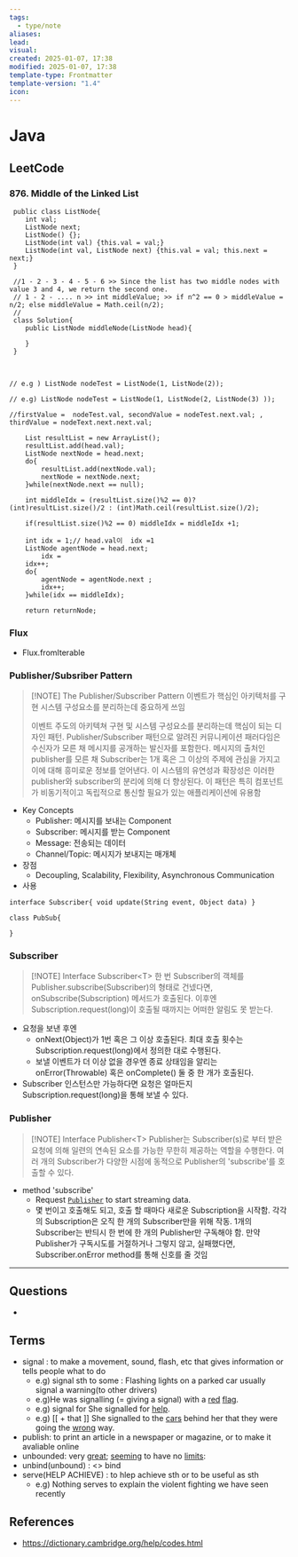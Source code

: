 ```yaml
---
tags:
  - type/note
aliases: 
lead: 
visual: 
created: 2025-01-07, 17:38
modified: 2025-01-07, 17:38
template-type: Frontmatter
template-version: "1.4"
icon:
---
```



# Java

<!-- Main STRUCTURE of my content -->


## LeetCode
### 876. Middle of the Linked List

```
 public class ListNode{
	int val;
	ListNode next;
	ListNode() {};
	ListNode(int val) {this.val = val;}
	ListNode(int val, ListNode next) {this.val = val; this.next = next;}
 }
 
 //1 - 2 - 3 - 4 - 5 - 6 >> Since the list has two middle nodes with value 3 and 4, we return the second one.
 // 1 - 2 - .... n >> int middleValue; >> if n^2 == 0 > middleValue = n/2; else middleValue = Math.ceil(n/2);
 // 
 class Solution{
	public ListNode middleNode(ListNode head){
		
	}
 }
```

<pre>

</pre>
```
// e.g ) ListNode nodeTest = ListNode(1, ListNode(2));

// e.g) ListNode nodeTest = ListNode(1, ListNode(2, ListNode(3) ));

//firstValue =  nodeTest.val, secondValue = nodeTest.next.val; , thirdValue = nodeText.next.next.val;

	List resultList = new ArrayList();
	resultList.add(head.val);
	ListNode nextNode = head.next;
	do{
		resultList.add(nextNode.val);
		nextNode = nextNode.next;
	}while(nextNode.next == null);
	
	int middleIdx = (resultList.size()%2 == 0)? (int)resultList.size()/2 : (int)Math.ceil(resultList.size()/2);
		
	if(resultList.size()%2 == 0) middleIdx = middleIdx +1;

	int idx = 1;// head.val이  idx =1
	ListNode agentNode = head.next;
		idx = 
	idx++;
	do{
		agentNode = agentNode.next ;
		idx++;
	}while(idx == middleIdx);
	
	return returnNode;
```

### Flux
	
- Flux.fromIterable

### Publisher/Subsriber Pattern

> [!NOTE]  The Publisher/Subscriber Pattern
>   이벤트가 핵심인 아키텍처를 구현
>   시스템 구성요소를 분리하는데 중요하게 쓰임
>   
>   이벤트 주도의 아키텍쳐 구현 및  시스템 구성요소를 분리하는데 핵심이 되는 디자인 패턴. 
> Publisher/Subscriber 패턴으로 알려진 커뮤니케이션 패러다임은 수신자가 모른 채 메시지를 공개하는 발신자를 포함한다. 메시지의 출처인 publisher를 모른 채 Subscriber는 1개 혹은 그 이상의 주제에 관심을 가지고 이에 대해 흥미로운 정보를 얻어낸다. 이 시스템의 유연성과 확장성은 이러한 publisher와 subscriber의 분리에 의해 더 향상된다. 
>   이 패턴은 특히 컴포넌트가 비동기적이고 독립적으로 통신할 필요가 있는 애플리케이션에 유용함

-  Key Concepts 
	- Publisher: 메시지를 보내는 Component
	- Subscriber: 메시지를 받는 Component
	- Message: 전송되는 데이터
	- Channel/Topic: 메시지가 보내지는 매개체
- 장점
	- Decoupling, Scalability, Flexibility, Asynchronous Communication
- 사용
```
interface Subscriber{ void update(String event, Object data) }

class PubSub{
    
}
```
 

### Subscriber

> [!NOTE] Interface Subscriber\<T\>
> 한 번 Subscriber의 객체를 Publisher.subscribe(Subscriber)의 형태로 건넸다면, onSubscribe(Subscription) 메서드가 호출된다. 이후엔 Subscription.request(long)이 호출될 때까지는 어떠한 알림도 못 받는다. 
- 요청을 보낸 후엔 
	- onNext(Object)가 1번 혹은 그 이상 호출된다. 최대 호출 횟수는 Subscription.request(long)에서 정의한 대로 수행된다. 
	- 보낼 이벤트가 더 이상 없을 경우엔 종료 상태임을 알리는 onError(Throwable) 혹은 onComplete() 둘 중 한 개가 호출된다. 
- Subscriber 인스턴스만 가능하다면 요청은 얼마든지 Subscription.request(long)을 통해 보낼 수 있다.


### Publisher

> [!NOTE] Interface Publisher\<T\>
> Publisher는 Subscriber(s)로 부터 받은 요청에 의해 일련의 연속된 요소를 가능한 무한히 제공하는 역할을 수행한다. 여러 개의 Subscriber가 다양한 시점에 동적으로 Publisher의 'subscribe'를 호출할 수 있다. 
- method 'subscribe'
	- Request [`Publisher`](https://www.reactive-streams.org/reactive-streams-1.0.3-javadoc/org/reactivestreams/Publisher.html "interface in org.reactivestreams") to start streaming data.
	- 몇 번이고 호출해도 되고, 호출 할 때마다 새로운 Subscription을 시작함. 각각의 Subscription은 오직 한 개의 Subscriber만을 위해 작동. 1개의 Subscriber는 반듸시 한 번에 한 개의 Publisher만 구독해야 함. 만약 Publisher가 구독시도를 거절하거나 그렇지 않고, 실패했다면, Subscriber.onError method를 통해 신호를 줄 것임


---
## Questions

<!-- What remains for you to consider? --> 
- 


## Terms
<!-- Links to definition pages -->
-  signal : to make a movement, sound, flash, etc that gives information or tells people what to do
	- e.g) signal sth to some : Flashing lights on a parked car usually signal a warning(to other drivers)
	- e.g)He was signalling (= giving a signal) with a [red](https://dictionary.cambridge.org/dictionary/english/red "red") [flag](https://dictionary.cambridge.org/dictionary/english/flag "flag").
	- e.g) signal for She signalled for [help](https://dictionary.cambridge.org/dictionary/english/help "help").
	- e.g)  [[ + that ]] She signalled to the [cars](https://dictionary.cambridge.org/dictionary/english/car "cars") behind her that they were going the [wrong](https://dictionary.cambridge.org/dictionary/english/wrong "wrong") way.
- publish: to print an article in a newspaper or magazine, or to make it avaliable online
- unbounded: very [great](https://dictionary.cambridge.org/dictionary/english/great "great"); [seeming](https://dictionary.cambridge.org/dictionary/english/seeming "seeming") to have no [limits](https://dictionary.cambridge.org/dictionary/english/limit "limits"):
- unbind(unbound) : <> bind
- serve(HELP ACHIEVE) : to hlep achieve sth or to be useful as sth
	- e.g) Nothing serves to explain the violent fighting we have seen recently


## References
<!-- Links to pages not referenced in the content -->
- https://dictionary.cambridge.org/help/codes.html


